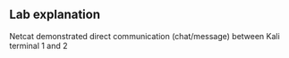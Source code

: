 ## Lab explanation
Netcat demonstrated direct communication (chat/message) between Kali terminal 1 and 2
